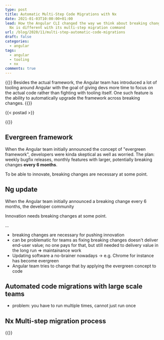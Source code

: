```yaml
---
type: post
title: Automatic Multi-Step Code Migrations with Nx
date: 2021-01-03T10:00:00+01:00
lead: How the Angular CLI changed the way we think about breaking changes & how
  Nx is different with its multi-step migration command
url: /blog/2020/11/multi-step-automatic-code-migrations
draft: false
categories:
  - angular
tags:
  - angular
  - tooling
  - nx
comments: true
---
```

{{<intro>}}
  Besides the actual framework, the Angular team has introduced a lot of tooling around Angular with the goal of giving devs more time to focus on the actual code rather than fighting with tooling itself. One such feature is the ability to automatically upgrade the framework across breaking changes.
{{</intro>}}

<!--more-->

{{< postad >}}

{{<toc>}}

## Evergreen framework

When the Angular team initially announced the concept of "evergreen framework", developers were kinda skeptical as well as worried. The plan: weekly bugfix releases, monthly features with larger, potentially breaking changes **every 6 months**.

To be able to innovate, breaking changes are necessary at some point. 


## Ng update

When the Angular team initially announced a breaking change every 6 months, the developer community 

Innovation needs breaking changes at some point.

...

- breaking changes are necessary for pushing innovation
- can be problematic for teams as fixing breaking changes doesn't deliver end-user value; no one pays for that, but still needed to delivery value in the long run => maintainance work
- Updating software a no-brainer nowadays -> e.g. Chrome for instance has become evergreen
- Angular team tries to change that by applying the evergreen concept to code

## Automated code migrations with large scale teams

- problem: you have to run multiple times, cannot just run once


## Nx Multi-step migration process

{{<egghead-lesson uid="/lessons/egghead-update-your-nx-workspace-with-nx-migrations" >}}

